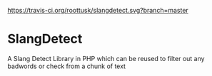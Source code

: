 https://travis-ci.org/roottusk/slangdetect.svg?branch=master

# SlangDetect
A Slang Detect Library in PHP which can be reused to filter out any badwords or check from a chunk of text
